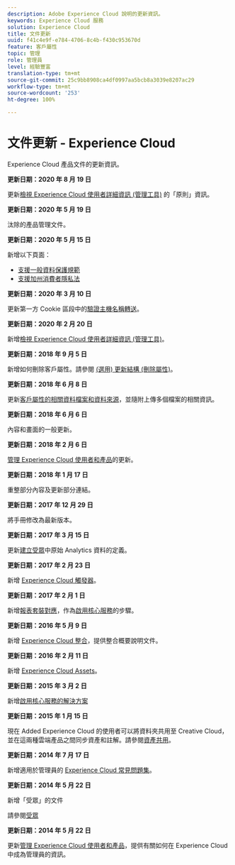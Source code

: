 ```yaml
---
description: Adobe Experience Cloud 說明的更新資訊。
keywords: Experience Cloud 服務
solution: Experience Cloud
title: 文件更新
uuid: f41c4e9f-e784-4706-8c4b-f430c953670d
feature: 客戶屬性
topic: 管理
role: 管理員
level: 經驗豐富
translation-type: tm+mt
source-git-commit: 25c9bb8908ca4df0997aa5bcb8a3039e8207ac29
workflow-type: tm+mt
source-wordcount: '253'
ht-degree: 100%

---
```



# 文件更新 - Experience Cloud

Experience Cloud 產品文件的更新資訊。

**更新日期：2020 年 8 月 19 日**

更新[檢視 Experience Cloud 使用者詳細資訊 (管理工具)](admin-getting-started/admin-tool-experience-cloud.md) 的「原則」資訊。

**更新日期：2020 年 5 月 19 日**

汰除的產品管理文件。

**更新日期：2020 年 5 月 15 日**

新增以下頁面：

* [支援一般資料保護規範](attributes/gdpr.md)
* [支援加州消費者隱私法](attributes/ccpa.md)

**更新日期：2020 年 3 月 10 日**

更新第一方 Cookie 區段中的[驗證主機名稱轉送](cookies/cookies-first-party.md#validate)。

**更新日期：2020 年 2 月 20 日**

新增[檢視 Experience Cloud 使用者詳細資訊 (管理工具)](admin-getting-started/admin-tool-experience-cloud.md)。

**更新日期：2018 年 9 月 5 日**

新增如何刪除客戶屬性。請參閱 [(選用) 更新結構 (刪除屬性)](attributes/t-crs-usecase.md#task_6568898BB7C44A42ABFB86532B89063C)。

**更新日期：2018 年 6 月 8 日**

更新[客戶屬性的相關資料檔案和資料來源](attributes/crs-data-file.md#concept_DE908F362DF24172BFEF48E1797DAF19)，並隨附上傳多個檔案的相關資訊。

**更新日期：2018 年 6 月 6 日**

內容和畫面的一般更新。

**更新日期：2018 年 2 月 6 日**

[管理 Experience Cloud 使用者和產品](admin-getting-started/admin-getting-started.md#topic_3FCB4099640647E3B2411ADBFCE81909)的更新。

**更新日期：2018 年 1 月 17 日**

重整部分內容及更新部分連結。

**更新日期：2017 年 12 月 29 日**

將手冊修改為最新版本。

**更新日期：2017 年 3 月 15 日**

更新[建立受眾](audience-library/t-audience-create.md#task_37F407F58BF9459493BB8E968CDFE737)中原始 Analytics 資料的定義。

**更新日期：2017 年 2 月 23 日**

新增 [Experience Cloud 觸發器](activation/triggers.md#concept_887B30241B3E4DB0A2553B2996E2D4FB)。

**更新日期：2017 年 2 月 1 日**

新增[報表套裝對應](core-services/core-services.md#concept_apg_zq2_rw)，作為[啟用核心服務](core-services/core-services.md#concept_07ED1D5C64234E77976E6D572E78FB9C)的步驟。

**更新日期：2016 年 5 月 9 日**

新增 [Experience Cloud 整合](marketing-cloud-integrations.md#concept_9E6D3E37D1E3452E8CCCFA92AF034F90)，提供整合概要說明文件。

**更新日期：2016 年 2 月 11 日**

新增 [Experience Cloud Assets](experience-cloud-assets/experience-cloud-assets.md#concept_DDA5224C907D4A4F817D795DA0ED64D0)。

**更新日期：2015 年 3 月 2 日**

新增[啟用核心服務的解決方案](core-services/core-services.md#concept_07ED1D5C64234E77976E6D572E78FB9C)

**更新日期：2015 年 1 月 15 日**

現在 Added Experience Cloud 的使用者可以將資料夾共用至 Creative Cloud，並在這兩種雲端產品之間同步資產和註解。請參閱[資產共用](experience-cloud-assets/creative-cloud.md#concept_3E5A34C3459047D5965F900788A9BA68)。

**更新日期：2014 年 7 月 17 日**

新增適用於管理員的 [Experience Cloud 常見問題集](admin-getting-started/faq.md#concept_13219B4E51784577B6FF78AAA203DE91)。

**更新日期：2014 年 5 月 22 日**

新增「受眾」的文件

請參閱[受眾](audience-library/audience-library.md#topic_679810123CAA4E0CA4FA3417FB0100C7)

**更新日期：2014 年 5 月 22 日**

更新[管理 Experience Cloud 使用者和產品](admin-getting-started/admin-getting-started.md#topic_3FCB4099640647E3B2411ADBFCE81909)，提供有關如何在 Experience Cloud 中成為管理員的資訊。
